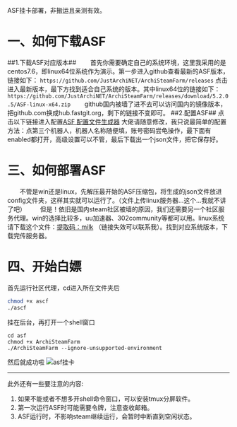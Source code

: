 ASF挂卡部署，非搬运且亲测有效。


<!--more-->
# 一、如何下载ASF #
##1.下载ASF对应版本##
　　首先你需要确定自己的系统环境，这里我采用的是centos7.6，即linux64位系统作为演示。第一步进入github查看最新的ASF版本，链接如下：
`https://github.com/JustArchiNET/ArchiSteamFarm/releases`
点击进入最新版本，最下方找到适合自己系统的版本。其中linux64位的链接如下：
`https://github.com/JustArchiNET/ArchiSteamFarm/releases/download/5.2.0.5/ASF-linux-x64.zip`
　　github国内被墙了进不去可以访问国内的镜像版本，把github.com换成hub.fastgit.org，剩下的链接不变即可。
##2.配置ASF##
点击以下链接进入配置[ASF 配置文件生成器][1]
大佬请随意修改，我只说最简单的配置方法：点第三个机器人，机器人名称随便填，账号密码尝龟操作，最下面有enabled都打开，高级设置可以不管，最后下载出一个json文件，把它保存好。
# 三、如何部署ASF #
　　不管是win还是linux，先解压最开始的ASF压缩包，将生成的json文件放进config文件夹，这样其实就可以运行了。（文件上传linux服务器...这个...我就不讲了吧）
　　但是！依旧是国内steam社区被墙的原因，我们还需要另一个社区服务代理。win的选择比较多，uu加速器、302community等都可以用。linux系统请下载这个文件：[提取码：milk][2] （链接失效可以联系我）。找到对应系统版本，下载完传服务器。
# 四、开始白嫖 #
首先运行社区代理，cd进入所在文件夹后
```bash
chmod +x ascf
./ascf
```
挂在后台，再打开一个shell窗口
```shell
cd asf
chmod +x ArchiSteamFarm
./ArchiSteamFarm --ignore-unsupported-environment
```
然后就成功啦
![asf挂卡][3]


----------
此外还有一些要注意的内容:

 1. 如果不能或者不想多开shell命令窗口，可以安装tmux分屏软件。
 2. 第一次运行ASF时可能需要令牌，注意查收邮箱。
 3. ASF运行时，不影响steam继续运行，会暂时中断直到空闲状态。

  [1]: https://justarchinet.github.io/ASF-WebConfigGenerator/#/bot
  [2]: https://pan.baidu.com/s/1qdhMUAigM5Nax8djoOU0WA
  [3]: http://tva1.sinaimg.cn/large/007aNvkTgy1gynfuvlpd2j30u00lkkba.jpg
